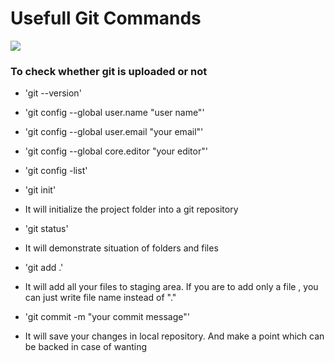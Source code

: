 # Usefull Git Commands
![](https://www.hostinger.web.tr/rehberler/wp-content/uploads/sites/6/2017/05/github-kullanimi-basit-git-komutlari-1-768x478.png)
### To check whether git is uploaded or not
+ 'git --version'

 + 'git config --global user.name "user name"'
 + 'git config --global user.email "your email"'
 + 'git config --global core.editor "your editor"'
 + 'git config -list'

+ 'git init'
 * It will initialize the project folder into a git repository

+ 'git status'
 * It will demonstrate situation of folders and files
+ 'git add .'
 * It will add all your files to staging area. If you are to add only a file , you can just write file name instead of "."
+ 'git commit -m "your commit message"'
 * It will save your changes in local repository. And make a point which can be backed in case of wanting

